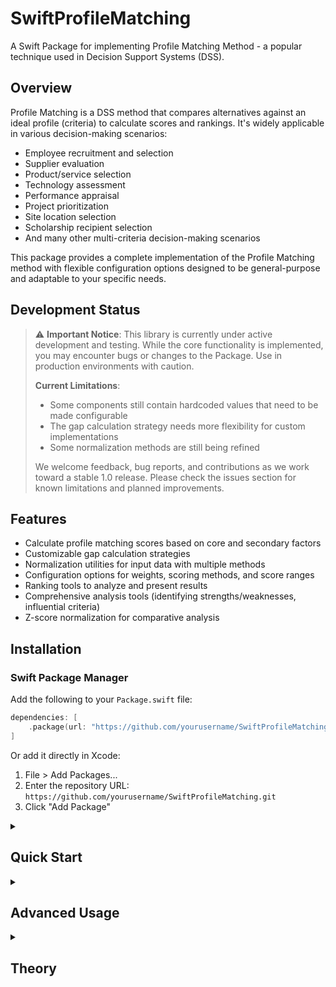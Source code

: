 # SwiftProfileMatching

A Swift Package for implementing Profile Matching Method - a popular technique used in Decision Support Systems (DSS).


## Overview

Profile Matching is a DSS method that compares alternatives against an ideal profile (criteria) to calculate scores and rankings. It's widely applicable in various decision-making scenarios:

- Employee recruitment and selection
- Supplier evaluation
- Product/service selection
- Technology assessment
- Performance appraisal
- Project prioritization
- Site location selection
- Scholarship recipient selection
- And many other multi-criteria decision-making scenarios

This package provides a complete implementation of the Profile Matching method with flexible configuration options designed to be general-purpose and adaptable to your specific needs.

## Development Status

> ⚠️ **Important Notice**: This library is currently under active development and testing. While the core functionality is implemented, you may encounter bugs or changes to the Package. Use in production environments with caution.
>
> **Current Limitations**:
> - Some components still contain hardcoded values that need to be made configurable
> - The gap calculation strategy needs more flexibility for custom implementations
> - Some normalization methods are still being refined
>
> We welcome feedback, bug reports, and contributions as we work toward a stable 1.0 release. Please check the issues section for known limitations and planned improvements.

## Features

- Calculate profile matching scores based on core and secondary factors
- Customizable gap calculation strategies
- Normalization utilities for input data with multiple methods
- Configuration options for weights, scoring methods, and score ranges
- Ranking tools to analyze and present results
- Comprehensive analysis tools (identifying strengths/weaknesses, influential criteria)
- Z-score normalization for comparative analysis

## Installation

### Swift Package Manager

Add the following to your `Package.swift` file:

```swift
dependencies: [
    .package(url: "https://github.com/yourusername/SwiftProfileMatching.git", from: "1.0.0")
]
```

Or add it directly in Xcode:
1. File > Add Packages...
2. Enter the repository URL: `https://github.com/yourusername/SwiftProfileMatching.git`
3. Click "Add Package"

<details>
<summary><h2>Quick Start</h2></summary>

Here's a quick example of how to use the package:

```swift
import SwiftProfileMatching

// 1. Define your criteria
let criteria = [
    ProfileMatching.Criterion(name: "Experience", targetValue: 4.0, type: .coreFactor, weight: 60),
    ProfileMatching.Criterion(name: "Education", targetValue: 5.0, type: .coreFactor, weight: 40),
    ProfileMatching.Criterion(name: "Communication", targetValue: 3.0, type: .secondaryFactor, weight: 70),
    ProfileMatching.Criterion(name: "Teamwork", targetValue: 4.0, type: .secondaryFactor, weight: 30)
]

// 2. Create alternatives to evaluate
let alternatives = [
    ProfileMatching.Alternative(
        id: "A001", 
        name: "Candidate One", 
        criteriaValues: [
            "Experience": 5.0,
            "Education": 5.0,
            "Communication": 4.0,
            "Teamwork": 5.0
        ]
    ),
    ProfileMatching.Alternative(
        id: "A002", 
        name: "Candidate Two", 
        criteriaValues: [
            "Experience": 3.0,
            "Education": 5.0,
            "Communication": 5.0,
            "Teamwork": 3.0
        ]
    )
]

// 3. Create the profile matching calculator with default configuration
// (Uses .continuous(type: .standard) gap calculation)
let profileMatching = ProfileMatching(criteria: criteria)

// 4. Alternatively, create with a custom configuration
// let config = ProfileMatchingConfiguration(
//     gapCalculationStrategy: .continuous(type: .standard),
//     coreFactorWeight: 0.6,
//     secondaryFactorWeight: 0.4
// )
// let profileMatching = ProfileMatching(criteria: criteria, configuration: config)

// 5. Calculate matching results
let results = profileMatching.calculateMatching(for: alternatives)

// 6. Print detailed results for top candidate
print("Detailed results for \(results[0].alternative.name):")
print("- Core Factor Score: \(results[0].coreFactorScore)")
print("- Secondary Factor Score: \(results[0].secondaryFactorScore)")
print("- Final Score: \(results[0].finalScore)")
print("- Gap Details:")
for (criterion, score) in results[0].gapDetails {
    print("  - \(criterion): \(score)")
}

// 7. Generate a ranking report
let report = RankingHelper.createReport(
    from: results, 
    scoreFormat: .percentage
)

// 8. Print the summary
print("\nFinal ranking:")
for (index, result) in results.enumerated() {
    print("\(index + 1). \(result.alternative.name): \(result.finalScore)")
}
```

The output will look something like:

```
Detailed results for Candidate One:
- Core Factor Score: 4.7
- Secondary Factor Score: 4.75
- Final Score: 4.72
- Gap Details:
  - Experience: 4.5
  - Education: 5.0
  - Communication: 4.75
  - Teamwork: 4.75

Final ranking:
1. Candidate One: 4.72
2. Candidate Two: 4.41
```
</details>

<details>
<summary><h2>Advanced Usage</h2></summary>
<img width="782" alt="Screenshot 2025-03-18 at 16 26 18" src="https://github.com/user-attachments/assets/760fa3f0-5c7f-4e8e-ac4d-5f723ab8f0e8" />

### Custom Configuration

You can customize the profile matching calculation with a configuration:

```swift
let config = ProfileMatchingConfiguration(
    gapCalculationStrategy: .continuous(type: .custom(
        perfectMatchScore: 10.0,
        exceedsPenalty: 1.0,
        belowPenalty: 2.0,
        maxScore: 10.0
    )),
    coreFactorWeight: 0.7,
    secondaryFactorWeight: 0.3,
    normalizationMethod: .global,
    weightCalculation: .normalized,
    scoreRange: (0.0, 10.0)
)

let profileMatching = ProfileMatching(criteria: criteria, configuration: config)
```

### Continuous Gap Calculation

For scenarios where you need formula-based gap calculations with smooth transitions between values, use the continuous gap calculation strategies:

```swift
// 1. Standard method (default)
// Different formulas for core and secondary factors
let standardConfig = ProfileMatchingConfiguration(
    gapCalculationStrategy: .continuous(type: .standard),
    // Other parameters...
)

// 2. Simple method
// Uses normalized absolute difference
let simpleConfig = ProfileMatchingConfiguration(
    gapCalculationStrategy: .continuous(type: .simple),
    // Other parameters...
)

// 3. Custom method with configurable parameters
let customConfig = ProfileMatchingConfiguration(
    gapCalculationStrategy: .continuous(type: .custom(
        perfectMatchScore: 10.0,  // Score for perfect match (gap = 0)
        exceedsPenalty: 1.0,      // Penalty per unit when exceeding target
        belowPenalty: 2.0,        // Penalty per unit when below target
        maxScore: 10.0            // Maximum possible score
    )),
    // Other parameters...
)
```

Understanding continuous calculation types:

1. **Standard**: Uses the classic Profile Matching formula with different calculations for core vs. secondary factors:
   - For core factors: Stricter penalties for missing targets
   - For secondary factors: More lenient penalties
   - Perfect match always gets 5.0

2. **Simple**: Uses normalized absolute difference:
   - Formula: 5.0 - min(5.0, abs(gap))
   - Provides a linear penalty based on distance from target
   - Good for simple cases where you want equal penalties for exceeding or falling below target

3. **Custom**: Fully configurable formula with parameters:
   - `perfectMatchScore`: Score assigned for exact matches (gap = 0)
   - `exceedsPenalty`: Penalty per unit when exceeding target (gap > 0)
   - `belowPenalty`: Penalty per unit when below target (gap < 0)
   - `maxScore`: Maximum possible score cap

Example scores using different continuous methods for gap value Δ:

```
Gap (Δ)  | Standard (Core) | Standard (Secondary) | Simple | Custom (10,1,2,10)
---------|----------------|---------------------|--------|------------------
  -2.0   |     3.0        |        3.5          |   3.0  |       6.0
  -1.0   |     4.0        |        4.25         |   4.0  |       8.0
   0.0   |     5.0        |        5.0          |   5.0  |      10.0
  +1.0   |     4.5        |        4.75         |   4.0  |       9.0
  +2.0   |     4.0        |        4.5          |   3.0  |       8.0
```

### Discrete Gap Calculation

For scenarios where gap values should map to discrete scores (like categorical data), use the discrete gap calculation strategy with various handling methods:

```swift
// Create gap-score mapping from a dictionary
let gapScoreMap: [Double: Double] = [
    -3.0: 1.0,  // Far below target
    -2.0: 2.0,  // Below target
    -1.0: 3.5,  // Slightly below target
     0.0: 5.0,  // Perfect match
     1.0: 4.0,  // Slightly above target
     2.0: 3.0,  // Above target
     3.0: 2.0   // Far above target
]

let mappingPairs = ProfileMatchingConfiguration.createDiscreteMapping(gapToScoreMap: gapScoreMap)

// Create configuration with different handling methods for undefined gaps:

// 1. Basic method (nearest neighbor approach)
let basicConfig = ProfileMatchingConfiguration(
    gapCalculationStrategy: .discrete(mappingPairs: mappingPairs),  // Uses .basic by default
    // Other parameters...
)

// 2. Linear interpolation between defined points
let interpolationConfig = ProfileMatchingConfiguration(
    gapCalculationStrategy: .discrete(mappingPairs: mappingPairs, handlingMethod: .interpolation),
    // Other parameters...
)

// 3. Nearest neighbor (finds closest defined gap)
let nearestConfig = ProfileMatchingConfiguration(
    gapCalculationStrategy: .discrete(mappingPairs: mappingPairs, handlingMethod: .nearestNeighbor),
    // Other parameters...
)

// 4. Threshold method (uses defined point as the start of a range)
let thresholdConfig = ProfileMatchingConfiguration(
    gapCalculationStrategy: .discrete(mappingPairs: mappingPairs, handlingMethod: .threshold),
    // Other parameters...
)

// 5. Default value (uses specified score for undefined gaps)
let defaultConfig = ProfileMatchingConfiguration(
    gapCalculationStrategy: .discrete(mappingPairs: mappingPairs, handlingMethod: .defaultValue(score: 2.0)),
    // Other parameters...
)

// Or use convenience methods with handling method:

// Symmetric scoring (same penalty for above/below target)
let symmetricConfig = ProfileMatchingConfiguration.discreteSymmetric(
    perfectMatchScore: 5.0,
    maxGap: 5,
    maxScore: 5.0,
    handlingMethod: .threshold  // Choose a handling method
)

// Asymmetric scoring (different penalties for above/below target)
let asymmetricConfig = ProfileMatchingConfiguration.discreteAsymmetric(
    perfectMatchScore: 5.0,
    maxGap: 5,
    exceedPenalty: 0.5,   // Lower penalty for exceeding target
    belowPenalty: 1.0,    // Higher penalty for falling below target
    maxScore: 5.0,
    handlingMethod: .interpolation  // Choose a handling method
)
```

Understanding gap handling methods:

1. **Basic**: Simple nearest neighbor approach - finds closest defined gap value.
2. **Interpolation**: Uses linear interpolation between nearest defined points (good for smooth transitions).
3. **Nearest Neighbor**: Explicitly finds the closest defined gap by distance.
4. **Threshold**: Each defined gap value represents the start of a range up to the next defined gap.
5. **Default Value**: Uses a specified default score for any undefined gaps.

Example of different methods on an undefined gap value:

```swift
// For a gap of -1.5 with defined mappings at -2.0 (score 2.0) and -1.0 (score 3.5):
// - Interpolation:    2.75 (halfway between 2.0 and 3.5)
// - Nearest Neighbor: 2.0  (closer to -2.0 than -1.0)
// - Threshold:        2.0  (falls within range starting at -2.0)
// - Default Value:    1.0  (uses the specified default value)
```

### Normalizing Input Values

Use the Normalization utilities to standardize raw input values:

```swift
// Normalize values from different scales to the standard 0-5 scale
let rawValues = ["Criterion1": 75.0, "Criterion2": 80.0]

let ranges = [
    "Criterion1": (min: 0.0, max: 100.0),
    "Criterion2": (min: 0.0, max: 100.0)
]

let normalized = Normalization.normalizeCriteriaValues(
    rawValues, 
    criteriaRanges: ranges,
    targetMin: 0.0,
    targetMax: 5.0
)
// Result: ["Criterion1": 3.75, "Criterion2": 4.0]

// Compare alternatives using Z-scores
let scores = ["A001": 4.5, "A002": 3.8, "A003": 4.1]
let zScores = Normalization.normalizeToZScores(scores)
// Compares each alternative's performance relative to the mean
```

### Analysis Tools

Identify strengths and weaknesses of alternatives:

```swift
let (strengths, weaknesses) = RankingHelper.identifyStrengthsAndWeaknesses(
    for: result,
    threshold: 4.0  // Criteria scored 4.0 or higher are strengths
)

print("Strengths: \(strengths)")
print("Weaknesses: \(weaknesses)")
```

Find which criteria had the most influence on the results:

```swift
let influential = RankingHelper.findMostInfluentialCriteria(from: results)

// Measure how well each criterion differentiates between alternatives
let differentiationPower = RankingHelper.calculateCriteriaDifferentiationPower(from: results)
```

### Formatting Results

Format scores in different ways:

```swift
// Create reports with different formatting options
let rawReport = RankingHelper.createReport(from: results, scoreFormat: .raw)
let percentReport = RankingHelper.createReport(from: results, scoreFormat: .percentage)
let starsReport = RankingHelper.createReport(from: results, scoreFormat: .stars(maxStars: 5))

// Format a specific score
print(rawReport.formatScore(4.5))      // "4.50"
print(percentReport.formatScore(4.5))  // "90.0%"
print(starsReport.formatScore(4.5))    // "⭐⭐⭐⭐⭐"
```
</details>

<details>
<summary><h2>Theory</h2></summary>

### Profile Matching Fundamentals

Profile Matching is a multi-criteria decision-making method used to evaluate alternatives by comparing their attribute values against an ideal profile. The process involves several key steps:

1. **Define criteria and target values** - Establish what factors are important and what their ideal values should be
2. **Categorize criteria** - Typically divided into "core factors" (essential criteria) and "secondary factors" (supporting criteria)
3. **Assign weights** - Determine the relative importance of each criterion
4. **Optional: Normalize input values** - Standardize values across different scales (optional, disabled by default)
5. **Calculate gap values** - Measure how closely each alternative matches the ideal profile for each criterion
6. **Calculate weighted scores** - Combine gap values using appropriate weighting schemes
7. **Rank alternatives** - Order alternatives based on their final scores

### Step-by-Step Process

Let's walk through a complete Profile Matching calculation using this package, assuming a job candidate selection scenario:

#### 1. Define Criteria and Target Values

First, we define what we're looking for by specifying criteria and their ideal values:

```swift
let criteria = [
    ProfileMatching.Criterion(name: "Experience", targetValue: 4.0, type: .coreFactor, weight: 60),
    ProfileMatching.Criterion(name: "Education", targetValue: 5.0, type: .coreFactor, weight: 40),
    ProfileMatching.Criterion(name: "Communication", targetValue: 3.0, type: .secondaryFactor, weight: 70),
    ProfileMatching.Criterion(name: "Teamwork", targetValue: 4.0, type: .secondaryFactor, weight: 30)
]
```

In this example:
- We have 4 criteria: Experience, Education, Communication, and Teamwork
- Values are on a scale of 0-5
- Experience and Education are core factors (essential requirements)
- Communication and Teamwork are secondary factors (desirable but not critical)

#### 2. Create Alternatives to Evaluate

Next, we define our alternatives to evaluate:

```swift
let alternatives = [
    ProfileMatching.Alternative(
        id: "A001", 
        name: "John Smith", 
        criteriaValues: [
            "Experience": 5.0,  // Exceeds target
            "Education": 5.0,   // Matches target
            "Communication": 4.0, // Exceeds target
            "Teamwork": 5.0     // Exceeds target
        ]
    ),
    ProfileMatching.Alternative(
        id: "A002", 
        name: "Jane Doe", 
        criteriaValues: [
            "Experience": 3.0,  // Below target
            "Education": 5.0,   // Matches target
            "Communication": 5.0, // Exceeds target
            "Teamwork": 3.0     // Below target
        ]
    )
]
```

#### 3. Configure Profile Matching (Optional)

By default, the package uses standard settings, but you can optionally configure various aspects including normalization:

```swift
// Optional: Create a custom configuration with normalization enabled
let config = ProfileMatchingConfiguration(
    gapCalculationStrategy: .continuous(type: .standard),
    coreFactorWeight: 0.6,
    secondaryFactorWeight: 0.4,
    normalizationMethod: .global,  // Enable normalization
    weightCalculation: .direct,
    scoreRange: (0.0, 5.0)
)

// Initialize with custom configuration
let profileMatching = ProfileMatching(criteria: criteria, configuration: config)

// Or use default configuration (no normalization)
// let profileMatching = ProfileMatching(criteria: criteria)
```

#### 4. Optional: Normalize Input Values

If normalization is enabled in the configuration (it's disabled by default), the package will automatically normalize input values before gap calculation.

**Mathematical Formula:**

$$\text{Normalized Value} = \frac{\text{Value} - \text{Min}}{\text{Max} - \text{Min}} \times (\text{TargetMax} - \text{TargetMin}) + \text{TargetMin}$$

SwiftProfileMatching supports three normalization approaches:

1. **No Normalization (`none`)** - Use raw values directly (default)
2. **Global Normalization (`global`)** - Standardize values across all alternatives
3. **Local Normalization (`local`)** - Normalize each criterion separately

When enabled, the package internally performs normalization:

```swift
// This happens internally if normalization is enabled
// Excerpt from calculateMatchingForAlternative() method
let processedValues = normalizeInputValues(alternative.criteriaValues)
```

In our default example, normalization is skipped since we're using the same 0-5 scale for all criteria.

#### 5. Calculate Gap Values

For each criterion, we calculate how closely the alternative matches the target.

**Mathematical Formula (Standard Method):**

For core factors:

For perfect match (Δ = 0):
$$g_i = 5.0$$

For exceeding target (Δ > 0):
$$g_i = \min(4.5, 5.0 - 0.5 \times \Delta)$$

For below target (Δ < 0):
$$g_i = \max(0, 5.0 + \Delta)$$

For secondary factors:

For perfect match (Δ = 0):
$$g_i = 5.0$$

For exceeding target (Δ > 0):
$$g_i = \min(5.0, 5.0 - 0.25 \times \Delta)$$

For below target (Δ < 0):
$$g_i = \max(0, 5.0 + 0.75 \times \Delta)$$

Where $\Delta = \text{Actual Value} - \text{Target Value}$

**Custom Gap Calculation Method:**

For perfect match (Δ = 0):
$$g_i = P$$

For exceeding target (Δ > 0):
$$g_i = \max(0, \min(M, P - E \times \Delta))$$

For below target (Δ < 0):
$$g_i = \max(0, \min(M, P + B \times \Delta))$$

Where:
- $P$ = Perfect match score
- $E$ = Exceeds penalty
- $B$ = Below penalty
- $M$ = Maximum possible score
- $\Delta = \text{Actual Value} - \text{Target Value}$

**Discrete Gap Calculation Method:**

Instead of using continuous functions, this method uses explicit gap-to-score mappings:

$$g_i = \text{score from mapping table where gap} = \Delta$$

For gaps between defined values, linear interpolation is used:

$$g_i = s_1 + (s_2 - s_1) \times \frac{\Delta - g_1}{g_2 - g_1}$$

Where:
- $s_1, s_2$ = Scores for the two closest defined gaps
- $g_1, g_2$ = Gap values that bracket the actual gap
- $\Delta = \text{Actual Value} - \text{Target Value}$

This allows for arbitrary and non-linear scoring patterns that can't be expressed with simple mathematical formulas.

For John Smith:
- Experience: Target 4.0, Actual 5.0, Gap = +1.0
  - Core factor exceeding target: 5.0 - (0.5 × 1.0) = 4.5
- Education: Target 5.0, Actual 5.0, Gap = 0
  - Perfect match: 5.0
- Communication: Target 3.0, Actual 4.0, Gap = +1.0
  - Secondary factor exceeding target: 5.0 - (0.25 × 1.0) = 4.75
- Teamwork: Target 4.0, Actual 5.0, Gap = +1.0
  - Secondary factor exceeding target: 5.0 - (0.25 × 1.0) = 4.75

For Jane Doe:
- Experience: Target 4.0, Actual 3.0, Gap = -1.0
  - Core factor below target: 5.0 + (-1.0) = 4.0
- Education: Target 5.0, Actual 5.0, Gap = 0
  - Perfect match: 5.0
- Communication: Target 3.0, Actual 5.0, Gap = +2.0
  - Secondary factor exceeding target: 5.0 - (0.25 × 2.0) = 4.5
- Teamwork: Target 4.0, Actual 3.0, Gap = -1.0
  - Secondary factor below target: 5.0 + (0.75 × -1.0) = 4.25

These calculations are performed by the `calculateGap()` method:

```swift
// The package internally calculates the gap values
for criterion in criteria {
    if let value = processedValues[criterion.name] {
        let gap = calculateGap(targetValue: criterion.targetValue, 
                              actualValue: value, 
                              type: criterion.type)
        gapDetails[criterion.name] = gap
    }
}
```

#### 6. Calculate Core Factor and Secondary Factor Scores

Next, we calculate weighted scores for core and secondary factors separately.

**Mathematical Formula:**

$$\text{Factor Score} = \frac{\sum_{i=1}^{n} (w_i \times g_i)}{\sum_{i=1}^{n} w_i}$$

Where:
- $w_i$ = Weight of criterion $i$ (in decimal form)
- $g_i$ = Gap value for criterion $i$
- $n$ = Number of criteria in the factor group

For John Smith:
- Core Factor Score: 
  - Experience (weight 60%): 4.5
  - Education (weight 40%): 5.0
  - Weighted Average: (4.5 × 0.6) + (5.0 × 0.4) = 4.7
- Secondary Factor Score:
  - Communication (weight 70%): 4.75
  - Teamwork (weight 30%): 4.75
  - Weighted Average: (4.75 × 0.7) + (4.75 × 0.3) = 4.75

For Jane Doe:
- Core Factor Score:
  - Experience (weight 60%): 4.0
  - Education (weight 40%): 5.0
  - Weighted Average: (4.0 × 0.6) + (5.0 × 0.4) = 4.4
- Secondary Factor Score:
  - Communication (weight 70%): 4.5
  - Teamwork (weight 30%): 4.25
  - Weighted Average: (4.5 × 0.7) + (4.25 × 0.3) = 4.425

The package automatically handles these weighted calculations:

```swift
// Calculated by the package through the calculateWeightedScore() method
let coreFactorScore = calculateWeightedScore(for: coreFactors, using: gapDetails)
let secondaryFactorScore = calculateWeightedScore(for: secondaryFactors, using: gapDetails)
```

#### 7. Calculate Final Scores

Finally, we combine core and secondary factor scores with their respective weights.

**Mathematical Formula:**

$$\text{Final Score} = (W_{cf} \times \text{CF}) + (W_{sf} \times \text{SF})$$

Where:
- $W_{cf}$ = Weight for core factors (typically 0.6 or 60%)
- $\text{CF}$ = Core factor score
- $W_{sf}$ = Weight for secondary factors (typically 0.4 or 40%)
- $\text{SF}$ = Secondary factor score

For John Smith:
- Final Score: (4.7 × 0.6) + (4.75 × 0.4) = 2.82 + 1.9 = 4.72

For Jane Doe:
- Final Score: (4.4 × 0.6) + (4.425 × 0.4) = 2.64 + 1.77 = 4.41

The package performs this calculation:

```swift
// Calculated by the package
finalScore = (configuration.coreFactorWeight * coreFactorScore) +
             (configuration.secondaryFactorWeight * secondaryFactorScore)
```

#### 8. Rank and Analyze

The package then sorts alternatives by final score:

```swift
// John Smith: 4.72
// Jane Doe: 4.41
let results = profileMatching.calculateMatching(for: alternatives)
// results[0] would be John Smith
// results[1] would be Jane Doe
```

For deeper analysis, we can:

```swift
// Generate a formatted report
let report = RankingHelper.createReport(from: results)

// Find strengths and weaknesses
let (strengths, weaknesses) = RankingHelper.identifyStrengthsAndWeaknesses(
    for: results[0],  // John Smith
    threshold: 4.5    // Criteria with scores above 4.5 are strengths
)
// strengths = ["Education", "Communication", "Teamwork"]
// weaknesses = []

// Identify most influential criteria
let influential = RankingHelper.findMostInfluentialCriteria(from: results)
// Would show which criteria created the most differentiation
```

### Core vs. Secondary Factors

Profile Matching distinguishes between different types of criteria:

- **Core Factors** - Essential criteria that are critical to the decision (e.g., education level for a job position)
- **Secondary Factors** - Supporting criteria that are beneficial but not critical (e.g., communication skills)

These are implemented as the `GapType` enum:

```swift
public enum GapType: Sendable {
    case coreFactor
    case secondaryFactor
}
```

### Weighted Scoring

Once gap values are calculated, they are combined using weighted averages. The package supports two weighting approaches:

1. **Direct Weights** - Use weights as provided (must sum to 100%)
2. **Normalized Weights** - Automatically normalize weights to ensure they sum to 100%

```swift
// Implemented in calculateWeightedScore()
var totalWeight = 0.0
var weightedSum = 0.0

for criterion in criteria {
    guard let gapValue = gapDetails[criterion.name] else { continue }
    
    // Convert percentage weights to decimal
    let normalizedWeight = criterion.weight / 100.0
    weightedSum += normalizedWeight * gapValue
    totalWeight += normalizedWeight
}

// Normalize by total weight
return totalWeight > 0 ? weightedSum / totalWeight : 0
```

### Ranking and Analysis

After scoring alternatives, additional analysis can provide deeper insights:

1. **Influential Criteria Analysis** - Identify which criteria had the most impact on differentiation
2. **Strengths and Weaknesses** - Highlight areas where alternatives perform particularly well or poorly
3. **Z-Score Analysis** - Compare alternatives against the statistical distribution of all alternatives

```swift
// Example of differentiation power calculation
public static func calculateCriteriaDifferentiationPower(from results: [MatchingResult]) -> [String: Double] {
    // Find all unique criteria
    var allCriteria = Set<String>()
    for result in results {
        allCriteria.formUnion(result.gapDetails.keys)
    }
    
    // Calculate standard deviation for each criterion
    var differentiationPower = [String: Double]()
    
    for criterion in allCriteria {
        let values = results.compactMap { $0.gapDetails[criterion] }
        guard values.count > 1 else {
            differentiationPower[criterion] = 0.0
            continue
        }
        
        // Calculate standard deviation
        let mean = values.reduce(0.0, +) / Double(values.count)
        let variance = values.reduce(0.0) { sum, value in
            let diff = value - mean
            return sum + (diff * diff)
        } / Double(values.count)
        
        let stdDev = sqrt(variance)
        differentiationPower[criterion] = stdDev
    }
    
    return differentiationPower
}
```
</details>
